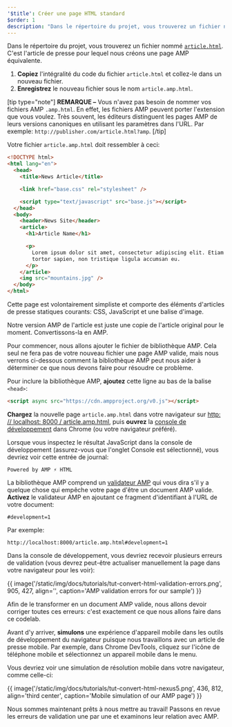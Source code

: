 ```yaml
---
'$title': Créer une page HTML standard
$order: 1
description: "Dans le répertoire du projet, vous trouverez un fichier nommé article.html. C'est l'article de presse pour lequel nous créons une page AMP équivalente ..."
---
```


Dans le répertoire du projet, vous trouverez un fichier nommé [`article.html`](https://github.com/googlecodelabs/accelerated-mobile-pages-foundations/blob/master/article.html). C'est l'article de presse pour lequel nous créons une page AMP équivalente.

1. **Copiez** l'intégralité du code du fichier `article.html` et collez-le dans un nouveau fichier.
2. **Enregistrez** le nouveau fichier sous le nom `article.amp.html`.

[tip type="note"] **REMARQUE –** Vous n'avez pas besoin de nommer vos fichiers AMP `.amp.html`. En effet, les fichiers AMP peuvent porter l'extension que vous voulez. Très souvent, les éditeurs distinguent les pages AMP de leurs versions canoniques en utilisant les paramètres dans l'URL. Par exemple: `http://publisher.com/article.html?amp`. [/tip]

Votre fichier `article.amp.html` doit ressembler à ceci:

```html
<!DOCTYPE html>
<html lang="en">
  <head>
    <title>News Article</title>

    <link href="base.css" rel="stylesheet" />

    <script type="text/javascript" src="base.js"></script>
  </head>
  <body>
    <header>News Site</header>
    <article>
      <h1>Article Name</h1>

      <p>
        Lorem ipsum dolor sit amet, consectetur adipiscing elit. Etiam egestas
        tortor sapien, non tristique ligula accumsan eu.
      </p>
    </article>
    <img src="mountains.jpg" />
  </body>
</html>
```

Cette page est volontairement simpliste et comporte des éléments d'articles de presse statiques courants: CSS, JavaScript et une balise d'image.

Notre version AMP de l'article est juste une copie de l'article original pour le moment. Convertissons-la en AMP.

Pour commencer, nous allons ajouter le fichier de bibliothèque AMP. Cela seul ne fera pas de votre nouveau fichier une page AMP valide, mais nous verrons ci-dessous comment la bibliothèque AMP peut nous aider à déterminer ce que nous devons faire pour résoudre ce problème.

Pour inclure la bibliothèque AMP, **ajoutez** cette ligne au bas de la balise `<head>`:

```html
<script async src="https://cdn.ampproject.org/v0.js"></script>
```

**Chargez** la nouvelle page `article.amp.html` dans votre navigateur sur [http: // localhost: 8000 / article.amp.html](http://localhost:8000/article.amp.html), puis **ouvrez** la [console de développement](https://developer.chrome.com/devtools/docs/console) dans Chrome (ou votre navigateur préféré).

Lorsque vous inspectez le résultat JavaScript dans la console de développement (assurez-vous que l'onglet Console est sélectionné), vous devriez voir cette entrée de journal:

```text
Powered by AMP ⚡ HTML
```

La bibliothèque AMP comprend un [validateur AMP](../../../../documentation/guides-and-tutorials/learn/validation-workflow/validate_amp.md) qui vous dira s'il y a quelque chose qui empêche votre page d'être un document AMP valide. **Activez** le validateur AMP en ajoutant ce fragment d'identifiant à l'URL de votre document:

```text
#development=1
```

Par exemple:

```text
http://localhost:8000/article.amp.html#development=1
```

Dans la console de développement, vous devriez recevoir plusieurs erreurs de validation (vous devrez peut-être actualiser manuellement la page dans votre navigateur pour les voir):

{{ image('/static/img/docs/tutorials/tut-convert-html-validation-errors.png', 905, 427, align='', caption='AMP validation errors for our sample') }}

Afin de le transformer en un document AMP valide, nous allons devoir corriger toutes ces erreurs: c'est exactement ce que nous allons faire dans ce codelab.

Avant d'y arriver, **simulons** une expérience d'appareil mobile dans les outils de développement du navigateur puisque nous travaillons avec un article de presse mobile. Par exemple, dans Chrome DevTools, cliquez sur l'icône de téléphone mobile et sélectionnez un appareil mobile dans le menu.

Vous devriez voir une simulation de résolution mobile dans votre navigateur, comme celle-ci:

{{ image('/static/img/docs/tutorials/tut-convert-html-nexus5.png', 436, 812, align='third center', caption='Mobile simulation of our AMP page') }}

Nous sommes maintenant prêts à nous mettre au travail! Passons en revue les erreurs de validation une par une et examinons leur relation avec AMP.
